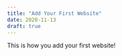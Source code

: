 ```yaml
---
title: "Add Your First Website"
date: 2020-11-13
draft: true
---
```


This is how you add your first website!
